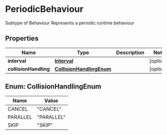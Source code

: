 

# PeriodicBehaviour

Subtype of Behaviour Represents a periodic runtime behaviour 
## Properties

Name | Type | Description | Notes
------------ | ------------- | ------------- | -------------
**interval** | [**Interval**](Interval.md) |  |  [optional]
**collisionHandling** | [**CollisionHandlingEnum**](#CollisionHandlingEnum) |  |  [optional]



## Enum: CollisionHandlingEnum

Name | Value
---- | -----
CANCEL | &quot;CANCEL&quot;
PARALLEL | &quot;PARALLEL&quot;
SKIP | &quot;SKIP&quot;



